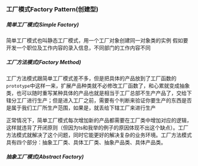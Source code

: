 ### 工厂模式Factory Pattern(创建型)

##### 简单工厂模式(Simple Factory)
简单工厂模式也叫静态工厂模式，用一个工厂对象创建同一对象类的实例
假如要开发一个职位及工作内容的录入信息，不同部门的工作内容不同



##### 工厂方法模式(Factory Method)

工厂方法模式跟简单工厂模式差不多，但是把具体的产品放到了工厂函数的`prototype`中这样一来，扩展产品种类就不必修改工厂函数了，和心累就变成抽象类，也可以随时重写某种具体的产品也就是相当于工厂总部不生产产品了，交给下辖分工厂进行生产；但是进入工厂之前，需要有个判断来验证你要生产的东西是否是属于我们工厂所生产范围，如果是，就丢给下辖工厂来进行生产



正常情况下，简单工厂模式每次增加新的产品都需要在工厂类中增加对应的逻辑，这样就违背了开闭原则（但因为ts和我举的例子的原因体现不出这个缺点）。工厂方法模式就解决了这个问题，同时它能更好的解决复杂的业务环境。工厂方法模式具有四个部分：抽象工厂类、具体工厂类、抽象产品类、具体产品类。

##### 抽象工厂模式(Abstract Factory)